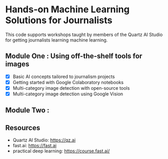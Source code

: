 # Hands-on Machine Learning Solutions for Journalists

This code supports workshops taught by members of the Quartz AI Studio for getting journalists learning machine learning.

## Module One : Using off-the-shelf tools for images

- [x]    Basic AI concepts tailored to journalism projects
- [x]    Getting started with Google Colaboratory notebooks
- [x]    Multi-category image detection with open-source tools
- [x]    Multi-category image detection using Google Vision

## Module Two :


## Resources

- Quartz AI Studio: https://qz.ai
- fast.ai: https://fast.ai
- practical deep learning: https://course.fast.ai/
